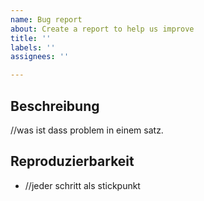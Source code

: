 ```yaml
---
name: Bug report
about: Create a report to help us improve
title: ''
labels: ''
assignees: ''

---
```


## Beschreibung
//was ist dass problem in einem satz.

## Reproduzierbarkeit
- //jeder schritt als stickpunkt
